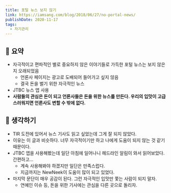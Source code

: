 ```yaml
---
title: 포털 뉴스 보지 않기
link: https://iamsang.com/blog/2018/06/27/no-portal-news/
publishDate: 2020-11-17  
tags:
  - 자기관리
---
```

## 📝 요약 
- 자극적이고 편파적인 별로 중요하지 않은 이야기들로 가득한 포털 뉴스는 보지 않은 지 오래되었음  
  - 언론사 페이지는 광고로 도배되어 들어가고 싶지 않음 
  - 결국 돈을 벌기 위한 자극적인 뉴스 
- JTBC 뉴스 앱 사용 
- **사람들의 관심은 돈이 되고 언론사들은 돈을 위한 뉴스를 만든다. 우리의 입맛이 고급스러워지면 언론사도 변할 수 밖에 없다.**  

## 🤔 생각하기 
- TIR 도전에 있어서 뉴스 기사도 읽고 싶었는데 그게 잘 되지 않았다.  
- 이유는 이 글과 비슷하다. 너무 자극적이기만 하고 나에게 도움이 되지 않는 것 같기 때문이다.  
- JTBC 앱을 사용해봤는데 일단 아침에 일어나니 헤드라인 알림이 와서 읽어보았다. 간편하고... 
  - 계속 사용해봐야 하겠지만 일단은 만족스럽다.  
  - 지금까지는 NewNeek이 도움이 많이 되고 있었다.  
- 마지막 문단이 매우 공감이 된다. 그런 자극적인 입맛만 쫓는 사람이 되지 말자.  
  - 연예인 이슈 등, 돈을 위한 기사에는 관심을 다른 곳으로 돌리자.  